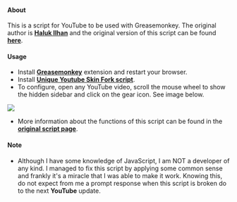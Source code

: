 #### About
This is a script for YouTube to be used with Greasemonkey. The original author is **[Haluk Ilhan](https://github.com/halukilhan)** and the original version of this script can be found **[here](https://github.com/halukilhan/uys)**.

#### Usage
* Install **[Greasemonkey](https://addons.mozilla.org/en-US/firefox/addon/greasemonkey/)** extension and restart your browser.
* Install **[Unique Youtube Skin Fork script](https://github.com/Odyseus/GreasemonkeyScripts/raw/master/UniqueYoutubeSkinFork/uys.user.js)**.
* To configure, open any YouTube video, scroll the mouse wheel to show the hidden sidebar and click on the gear icon. See image below.

![](https://raw.githubusercontent.com/Odyseus/GreasemonkeyScripts/master/UniqueYoutubeSkinFork/CSSImages/UniqueYoutubeSkingOptions.png)

* More information about the functions of this script can be found in the **[original script page](https://github.com/halukilhan/uys/blob/master/README.md)**.

#### Note
* Although I have some knowledge of JavaScript, I am NOT a developer of any kind. I managed to fix this script by applying some common sense and frankly it's a miracle that I was able to make it work. Knowing this, do not expect from me a prompt response when this script is broken do to the next **YouTube** update.